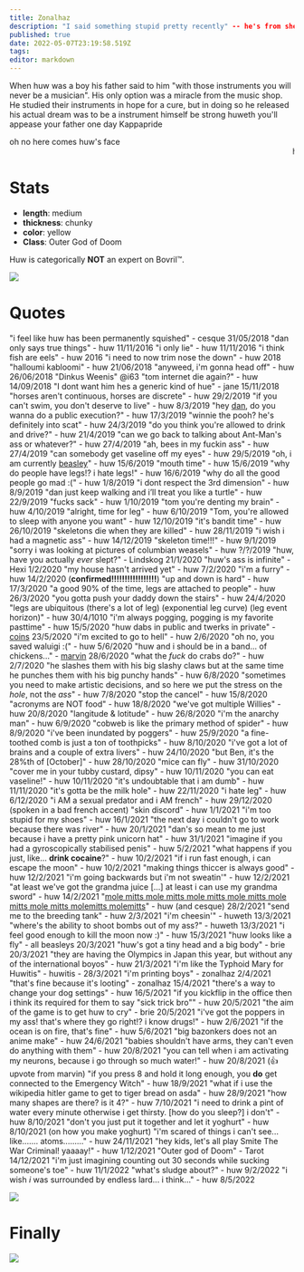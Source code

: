 ```yaml
---
title: Zonalhaz
description: "I said something stupid pretty recently" -- he's from sheffield, he knows the bible and ornithology
published: true
date: 2022-05-07T23:19:58.519Z
tags: 
editor: markdown
---
```


When huw was a boy his father said to him "with those instruments you will never be a musician". His only option was a miracle from the music shop. He studied their instruments in hope for a cure, but in doing so he released his actual dream was to be a instrument himself be strong huweth you'll appease your father one day Kappapride

oh no here comes huw's face
<marquee>huw's face</marquee>
# Stats
* **length**: medium
* **thickness**: chunky
* **color**: yellow
* **Class**: Outer God of Doom

Huw is categorically **NOT** an expert on Bovril:tm:.

![](https://cesque.com/storage/19/08/03/486301074883.png)
# Quotes
"i feel like huw has been permanently squished" - cesque 31/05/2018
"dan only says true things" - huw 11/11/2016 
"i only lie" - huw 11/11/2016
"i think fish are eels" - huw 2016
"i need to now trim nose the down" - huw 2018
"halloumi kabloomi" - huw 21/06/2018
"anyweed, i'm gonna head off" - huw 26/06/2018
"Dinkus Weenis" @i63
"tom internet die again?" - huw 14/09/2018
"I dont want him hes a generic kind of hue" - jane 15/11/2018
"horses aren't continuous, horses are discrete" - huw 29/2/2019
"if you can't swim, you don't deserve to live" - huw 8/3/2019
"hey [dan](Cesque), do you wanna do a public execution?" - huw 17/3/2019
"winnie the pooh? he's definitely into scat" - huw 24/3/2019
"do you think you're allowed to drink and drive?" - huw 21/4/2019
"can we go back to talking about Ant-Man's ass or whatever?" - huw 27/4/2019
"ah, bees in my fuckin ass" - huw 27/4/2019
"can somebody get vaseline off my eyes" - huw 29/5/2019
"oh, i am currently [beasley](Brie)" - huw 15/6/2019
"mouth time" - huw 15/6/2019
"why do people have legs!? i hate legs!" - huw 16/6/2019
"why do all the good people go mad :(" - huw 1/8/2019
"i dont respect the 3rd dimension" - huw 8/9/2019
"dan just keep walking and i’ll treat you like a turtle" - huw 22/9/2019
"fucks sack" - huw 1/10/2019
"tom you're denting my brain" - huw 4/10/2019
"alright, time for leg" - huw 6/10/2019
"Tom, you're allowed to sleep with anyone you want" - huw 12/10/2019
"it's bandit time" - huw 26/10/2019
"skeletons die when they are killed" - huw 28/11/2019
"i wish i had a magnetic ass" - huw 14/12/2019
"skeleton time!!!" - huw 9/1/2019
"sorry i was looking at pictures of columbian weasels" - huw ?/?/2019
"huw, have you actually *ever* slept?" - Lindskog 21/1/2020
"huw's ass is infinite" - Hexi 1/2/2020
"my house hasn't arrived yet" - huw 7/2/2020
"i'm a furry" - huw 14/2/2020 (**confirmed!!!!!!!!!!!!!!!!!**)
"up and down is hard" - huw 17/3/2020
"a good 90% of the time, legs are attached to people" - huw 26/3/2020
"you gotta push your daddy down the stairs" - huw 24/4/2020
"legs are ubiquitous (there's a lot of leg) (exponential leg curve) (leg event horizon)" - huw 30/4/1010
"i'm always pogging, pogging is my favorite pasttime" - huw 15/5/2020
"huw dabs in public and twerks in private" - [coins](Supercoins) 23/5/2020
"i'm excited to go to hell" - huw 2/6/2020
"oh no, you saved waluigi :(" - huw 5/6/2020
"huw and i should be in a band... of chickens..." - [marvin](marvin) 28/6/2020
"what the *fuck* do crabs do?" - huw 2/7/2020
"he slashes them with his big slashy claws but at the same time he punches them with his big punchy hands" - huw 6/8/2020
"sometimes you need to make artistic decisions, and so here we put the stress on the *hole*, not the *ass*" - huw 7/8/2020
"stop the cancel" - huw 15/8/2020
"acronyms are NOT food" - huw 18/8/2020
"we've got multiple Willies" - huw 20/8/2020
"langitude & lotitude" - huw 26/8/2020
"i'm the anarchy man" - huw 6/9/2020
"cobweb is like the primary method of spider" - huw 8/9/2020
"i've been inundated by poggers" - huw 25/9/2020
"a fine-toothed comb is just a ton of toothpicks" - huw 8/10/2020
"i've got a lot of brains and a couple of extra livers" - huw 24/10/2020
"but Ben, it's the 28%th of \[October]" - huw 28/10/2020
"mice can fly" - huw 31/10/2020
"cover me in your tubby custard, dipsy" - huw 10/11/2020
"you can eat vaseline!" - huw 10/11/2020
"it's undoubtable that i am dumb" - huw 11/11/2020
"it's gotta be the milk hole" - huw 22/11/2020
"i hate leg" - huw 6/12/2020
"i AM a sexual predator and i AM french" - huw 29/12/2020 (spoken in a bad french accent)
"skin discord" - huw 1/1/2021
"i'm too stupid for my shoes" - huw 16/1/2021
"the next day i couldn't go to work because there was river" - huw 20/1/2021
"dan's so mean to me just because i have a pretty pink unicorn hat" - huw 31/1/2021
"imagine if you had a gyroscopically stabilised penis" - huw 5/2/2021
"what happens if you just, like... **drink cocaine**?" - huw 10/2/2021
"if i run fast enough, i can escape the moon" - huw 10/2/2021
"making things thiccer is always good" - huw 12/2/2021
"i'm going backwards but i'm not sweatin'" - huw 12/2/2021
"at least we've got the grandma juice [...] at least i can use my grandma sword" - huw 14/2/2021
"[mole mitts mole mitts mole mitts mole mitts mole mitts mole mitts molemitts molemitts](https://www.youtube.com/watch?v=KUvQaxnK7sc)" - huw (and cesque) 28/2/2021
"send me to the breeding tank" - huw 2/3/2021
"i'm cheesin'" - huweth 13/3/2021
"where's the ability to shoot bombs out of my ass?" - huweth 13/3/2021
"i feel good enough to kill the moon now :)" - huw 15/3/2021
"huw looks like a fly" - all beasleys 20/3/2021
"huw's got a tiny head and a big body" - brie 20/3/2021
"they are having the Olympics in Japan this year, but without any of the international boyos" - huw 21/3/2021
"i'm like the Typhoid Mary for Huwitis" - huwitis - 28/3/2021
"i'm printing boys" - zonalhaz 2/4/2021
"that's fine because it's looting" - zonalhaz 15/4/2021
"there's a way to change your dog settings" - huw 16/5/2021
"if you kickflip in the office then i think its required for them to say "sick trick bro"" - huw 20/5/2021
"the aim of the game is to get huw to cry" - brie 20/5/2021
"i've got the poppers in my ass! that's where they go right!? i know drugs!" - huw 2/6/2021
"if the ocean is on fire, that's fine" - huw 5/6/2021
"big bazonkers does not an anime make" - huw 24/6/2021
"babies shouldn't have arms, they can't even do anything with them" - huw 20/8/2021
"you can tell when i am activating my neurons, because i go through so much water!" - huw 20/8/2021 (👍 upvote from marvin)
"if you press 8 and hold it long enough, you **do** get connected to the Emergency Witch" - huw 18/9/2021
"what if i use the wikipedia hitler game to get to tiger bread on asda" - huw 28/9/2021
"how many shapes are there? is it 4?" - huw 7/10/2021
"i need to drink a pint of water every minute otherwise i get thirsty. \[how do you sleep?] i don't" - huw 8/10/2021
"don't you just put it together and let it yoghurt" - huw 8/10/2021 (on how you make yoghurt)
"i'm scared of things i can't see... like....... atoms........." - huw 24/11/2021
"hey kids, let's all play Smite The War Criminal! yaaaay!" - huw 1/12/2021
"Outer god of Doom" - Tarot 14/12/2021
"i'm just imagining counting out 30 seconds while sucking someone's toe" - huw 11/1/2022
"what's sludge about?" - huw 9/2/2022
"i wish *i* was surrounded by endless lard... i think..." - huw 8/5/2022



![](https://cesque.com/storage/20/02/04/223613402362.png)
# Finally

[<img src="https://cesque.com/storage/19/04/19/unknown.png" />](https://cesque.com/storage/21/07/22/867048638949.png)